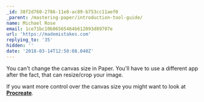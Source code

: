 ```yaml
---
_id: 38f2d760-2786-11e8-ac89-b753cc11aef0
_parent: /mastering-paper/introduction-tool-guide/
name: Michael Rose
email: 1ce71bc10b86565464b612093d89707e
url: 'https://mademistakes.com'
replying_to: '35'
hidden: ''
date: '2018-03-14T12:50:08.040Z'
---
```


You can't change the canvas size in Paper. You'll have to use a different app after the fact, that can resize/crop your image.

If you want more control over the canvas size you might want to look at [**Procreate**](https://procreate.art/).
